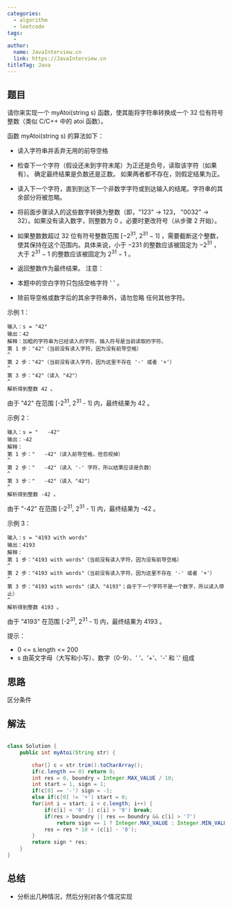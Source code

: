 ```yaml
---
categories:
  - algorithm
  - leetcode
tags:
  - 
author: 
  name: JavaInterview.cn
  link: https://JavaInterview.cn
titleTag: Java
---
```


## 题目

请你来实现一个 myAtoi(string s) 函数，使其能将字符串转换成一个 32 位有符号整数（类似 C/C++ 中的 atoi 函数）。

函数 myAtoi(string s) 的算法如下：

* 读入字符串并丢弃无用的前导空格
* 检查下一个字符（假设还未到字符末尾）为正还是负号，读取该字符（如果有）。 确定最终结果是负数还是正数。 如果两者都不存在，则假定结果为正。
* 读入下一个字符，直到到达下一个非数字字符或到达输入的结尾。字符串的其余部分将被忽略。
* 将前面步骤读入的这些数字转换为整数（即，"123" -> 123， "0032" -> 32）。如果没有读入数字，则整数为 0 。必要时更改符号（从步骤 2 开始）。
* 如果整数数超过 32 位有符号整数范围 [−2<sup>31</sup>,  2<sup>31</sup> − 1] ，需要截断这个整数，使其保持在这个范围内。具体来说，小于 −231 的整数应该被固定为 −2<sup>31</sup> ，大于 2<sup>31</sup> − 1 的整数应该被固定为 2<sup>31</sup> − 1 。
* 返回整数作为最终结果。
注意：

* 本题中的空白字符只包括空格字符 ' ' 。
* 除前导空格或数字后的其余字符串外，请勿忽略 任何其他字符。


示例 1：

    输入：s = "42"
    输出：42
    解释：加粗的字符串为已经读入的字符，插入符号是当前读取的字符。
    第 1 步："42"（当前没有读入字符，因为没有前导空格）
    ^
    第 2 步："42"（当前没有读入字符，因为这里不存在 '-' 或者 '+'）
    ^
    第 3 步："42"（读入 "42"）
    ^
    解析得到整数 42 。
由于 "42" 在范围 [-2<sup>31</sup>, 2<sup>31</sup> - 1] 内，最终结果为 42 。

示例 2：

    输入：s = "   -42"
    输出：-42
    解释：
    第 1 步："   -42"（读入前导空格，但忽视掉）
    ^
    第 2 步："   -42"（读入 '-' 字符，所以结果应该是负数）
    ^
    第 3 步："   -42"（读入 "42"）
    ^
    解析得到整数 -42 。
由于 "-42" 在范围 [-2<sup>31</sup>, 2<sup>31</sup> - 1] 内，最终结果为 -42 。

示例 3：

    输入：s = "4193 with words"
    输出：4193
    解释：
    第 1 步："4193 with words"（当前没有读入字符，因为没有前导空格）
    ^
    第 2 步："4193 with words"（当前没有读入字符，因为这里不存在 '-' 或者 '+'）
    ^
    第 3 步："4193 with words"（读入 "4193"；由于下一个字符不是一个数字，所以读入停止）
    ^
    解析得到整数 4193 。
由于 "4193" 在范围 [-2<sup>31</sup>, 2<sup>31</sup> - 1] 内，最终结果为 4193 。


提示：

* 0 <= s.length <= 200
* s 由英文字母（大写和小写）、数字（0-9）、' '、'+'、'-' 和 '.' 组成

## 思路

区分条件

## 解法
```java

class Solution {
    public int myAtoi(String str) {

        char[] c = str.trim().toCharArray();
        if(c.length == 0) return 0;
        int res = 0, boundry = Integer.MAX_VALUE / 10;
        int start = 1, sign = 1;
        if(c[0] == '-') sign = -1;
        else if(c[0] != '+') start = 0;
        for(int i = start; i < c.length; i++) {
            if(c[i] < '0' || c[i] > '9') break;
            if(res > boundry || res == boundry && c[i] > '7')
                return sign == 1 ? Integer.MAX_VALUE : Integer.MIN_VALUE;
            res = res * 10 + (c[i] - '0');
        }
        return sign * res;
    }
}
```

## 总结

- 分析出几种情况，然后分别对各个情况实现 
